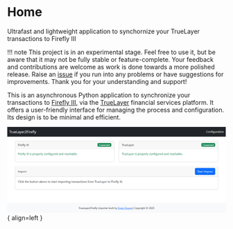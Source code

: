 # Home

Ultrafast and lightweight application to synchornize your TrueLayer transactions to Firefly III

!!! note
    This project is in an experimental stage. Feel free to use it, but be aware that it may not be fully stable or feature-complete. Your feedback and contributions are welcome as work is done towards a more polished release. Raise an [issue](https://github.com/erwindounaner/truelayer2firefly/issues) if you run into any problems or have suggestions for improvements. Thank you for your understanding and support!


This is an asynchronous Python application to synchronize your transactions to [Firefly III](https://firefly-iii.org/), via the [TrueLayer](https://www.truelayer.com/) financial services platform.
It offers a user-friendly interface for managing the process and configuration. Its design is to be minimal and efficient.

![Image T2F](assets/promo.png){ align=left }